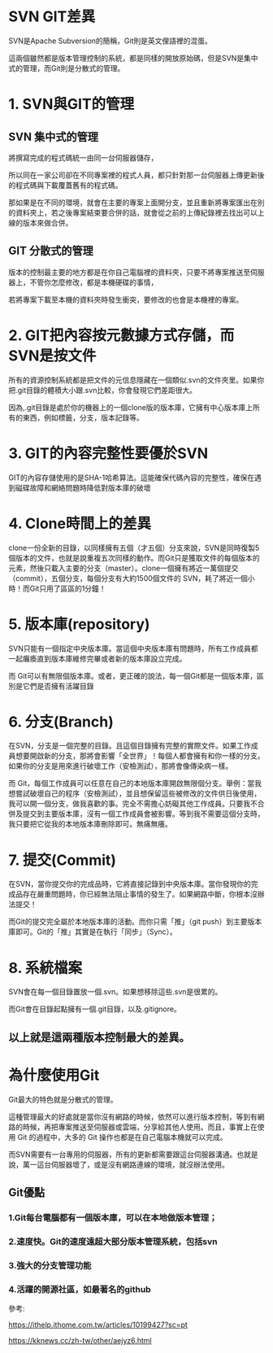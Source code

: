 # SVN GIT差異

SVN是Apache Subversion的簡稱，Git則是英文俚語裡的混蛋。

這兩個雖然都是版本管理控制的系統，都是同樣的開放原始碼，但是SVN是集中式的管理，而Git則是分散式的管理。

# 1. SVN與GIT的管理
## SVN 集中式的管理
將撰寫完成的程式碼統一由同一台伺服器儲存，

所以同在一家公司卻在不同專案裡的程式人員，都只針對那一台伺服器上傳更新後的程式碼與下載覆蓋舊有的程式碼。

那如果是在不同的環境，就會在主要的專案上面開分支，並且重新將專案匯出在別的資料夾上，若之後專案結束要合併的話，就會從之前的上傳紀錄裡去找出可以上線的版本來做合併。

## GIT 分散式的管理
版本的控制最主要的地方都是在你自己電腦裡的資料夾，只要不將專案推送至伺服器上，不管你怎麼修改，都是本機硬碟的事情，

若將專案下載至本機的資料夾時發生衝突，要修改的也會是本機裡的專案。

# 2. GIT把內容按元數據方式存儲，而SVN是按文件
所有的資源控制系統都是把文件的元信息隱藏在一個類似.svn的文件夾里。如果你把.git目錄的體積大小跟.svn比較，你會發現它們差距很大。

因為,.git目錄是處於你的機器上的一個clone版的版本庫，它擁有中心版本庫上所有的東西，例如標籤，分支，版本記錄等。

# 3. GIT的內容完整性要優於SVN
GIT的內容存儲使用的是SHA-1哈希算法。這能確保代碼內容的完整性，確保在遇到磁碟故障和網絡問題時降低對版本庫的破壞

# 4. Clone時間上的差異
clone一份全新的目錄，以同樣擁有五個（才五個）分支來說，SVN是同時復製5個版本的文件，也就是說重複五次同樣的動作。而Git只是獲取文件的每個版本的 元素，然後只載入主要的分支（master）。clone一個擁有將近一萬個提交（commit），五個分支，每個分支有大約1500個文件的 SVN，耗了將近一個小時！而Git只用了區區的1分鐘！

# 5. 版本庫(repository)
SVN只能有一個指定中央版本庫。當這個中央版本庫有問題時，所有工作成員都一起癱瘓直到版本庫維修完畢或者新的版本庫設立完成。

而 Git可以有無限個版本庫。或者，更正確的說法，每一個Git都是一個版本庫，區別是它們是否擁有活躍目錄

# 6. 分支(Branch)
在SVN，分支是一個完整的目錄。且這個目錄擁有完整的實際文件。如果工作成員想要開啟新的分支，那將會影響「全世界」！每個人都會擁有和你一樣的分支。如果你的分支是用來進行破壞工作（安檢測試），那將會像傳染病一樣。

而 Git，每個工作成員可以任意在自己的本地版本庫開啟無限個分支。舉例：當我想嘗試破壞自己的程序（安檢測試），並且想保留這些被修改的文件供日後使用， 我可以開一個分支，做我喜歡的事。完全不需擔心妨礙其他工作成員。只要我不合併及提交到主要版本庫，沒有一個工作成員會被影響。等到我不需要這個分支時， 我只要把它從我的本地版本庫刪除即可。無痛無癢。

# 7. 提交(Commit)
在SVN，當你提交你的完成品時，它將直接記錄到中央版本庫。當你發現你的完成品存在嚴重問題時，你已經無法阻止事情的發生了。如果網路中斷，你根本沒辦法提交！

而Git的提交完全屬於本地版本庫的活動。而你只需「推」（git push）到主要版本庫即可。Git的「推」其實是在執行「同步」（Sync）。

# 8. 系統檔案
SVN會在每一個目錄置放一個.svn。如果想移除這些.svn是很累的。

而Git會在目錄起點擁有一個.git目錄，以及.gitignore。

## 以上就是這兩種版本控制最大的差異。


# 為什麼使用Git
Git最大的特色就是分散式的管理。

這種管理最大的好處就是當你沒有網路的時候，依然可以進行版本控制，等到有網路的時候，再把專案推送至伺服器或雲端，分享給其他人使用。而且，事實上在使用 Git 的過程中，大多的 Git 操作也都是在自己電腦本機就可以完成。

而SVN需要有一台專用的伺服器，所有的更新都需要跟這台伺服器溝通。也就是說，萬一這台伺服器壞了，或是沒有網路連線的環境，就沒辦法使用。

## Git優點
### 1.Git每台電腦都有一個版本庫，可以在本地做版本管理；
### 2.速度快。Git的速度遠超大部分版本管理系統，包括svn
### 3.強大的分支管理功能
### 4.活躍的開源社區，如最著名的github


參考:

https://ithelp.ithome.com.tw/articles/10199427?sc=pt

https://kknews.cc/zh-tw/other/aejyz6.html
